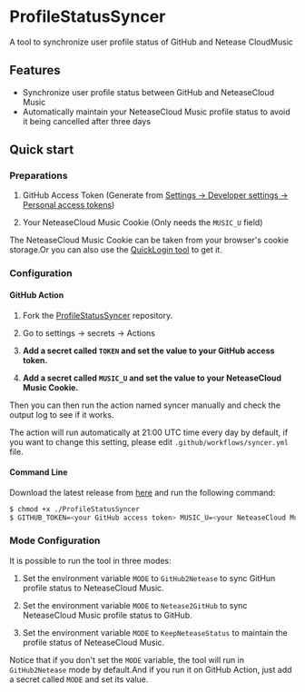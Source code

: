 # ProfileStatusSyncer

A tool to synchronize user profile status of GitHub and Netease CloudMusic

## Features

- Synchronize user profile status between GitHub and NeteaseCloud Music
- Automatically maintain your NeteaseCloud Music profile status to avoid it being cancelled after three days

## Quick start

### Preparations

1. GitHub Access Token (Generate
   from [Settings -> Developer settings -> Personal access tokens](https://github.com/settings/tokens))

2. Your NeteaseCloud Music Cookie (Only needs the `MUSIC_U` field)

The NeteaseCloud Music Cookie can be taken from your browser's cookie storage.Or you can also use
the [QuickLogin tool](https://github.com/XiaoMengXinX/Fuck163MusicTasks/releases/tag/v2.1.1) to get it.

### Configuration

#### GitHub Action

1. Fork the [ProfileStatusSyncer](https://github.com/XiaoMengXinX/ProfileStatusSyncer) repository.

2. Go to settings -> secrets -> Actions

3. **Add a secret called `TOKEN` and set the value to your GitHub access token.**

4. **Add a secret called `MUSIC_U` and set the value to your NeteaseCloud Music Cookie.**

Then you can then run the action named syncer manually and check the output log to see if it works.

The action will run automatically at 21:00 UTC time every day by default, if you want to change this setting, please
edit `.github/workflows/syncer.yml` file.

#### Command Line

Download the latest release from [here](https://github.com/XiaoMengXinX/ProfileStatusSyncer/releases/latest) and run the
following command:

```bash
$ chmod +x ./ProfileStatusSyncer
$ GITHUB_TOKEN=<your GitHub access token> MUSIC_U=<your NeteaseCloud Music Cookie> ./ProfileStatusSyncer
```

### Mode Configuration

It is possible to run the tool in three modes:

1. Set the environment variable `MODE` to `GitHub2Netease` to sync GitHun profile status to NeteaseCloud Music.

2. Set the environment variable `MODE` to `Netease2GitHub` to sync NeteaseCloud Music profile status to GitHub.

3. Set the environment variable `MODE` to `KeepNeteaseStatus` to maintain the profile status of NeteaseCloud Music.

Notice that if you don't set the `MODE` variable, the tool will run in `GitHub2Netease` mode by default.And if you run
it on GitHub Action, just add a secret called `MODE` and set its value.
